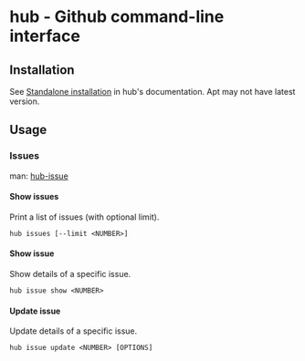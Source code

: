 # hub - Github command-line interface

## Installation

See [Standalone installation](https://github.com/github/hub#standalone) in hub's documentation. Apt may not have latest version.

## Usage

### Issues

man: [hub-issue](https://hub.github.com/hub-issue.1.html)

#### Show issues

Print a list of issues (with optional limit).

`hub issues [--limit <NUMBER>]`

#### Show issue

Show details of a specific issue.

`hub issue show <NUMBER>`

#### Update issue

Update details of a specific issue.

`hub issue update <NUMBER> [OPTIONS]`

